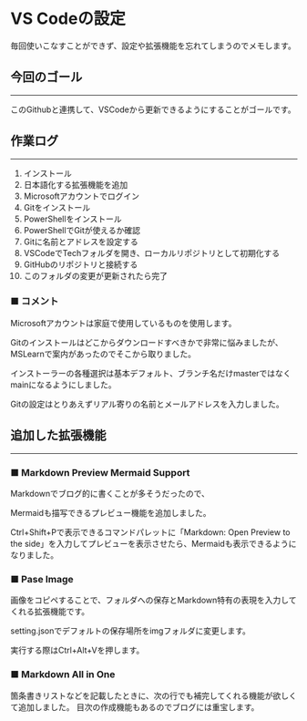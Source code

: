 # VS Codeの設定
毎回使いこなすことができず、設定や拡張機能を忘れてしまうのでメモします。

## 今回のゴール
---
このGithubと連携して、VSCodeから更新できるようにすることがゴールです。

## 作業ログ
---

1. インストール
2. 日本語化する拡張機能を追加
3. Microsoftアカウントでログイン
4. Gitをインストール
5. PowerShellをインストール
6. PowerShellでGitが使えるか確認
7. Gitに名前とアドレスを設定する
8. VSCodeでTechフォルダを開き、ローカルリポジトリとして初期化する
9. GitHubのリポジトリと接続する
10. このフォルダの変更が更新されたら完了

### ■ コメント
Microsoftアカウントは家庭で使用しているものを使用します。

Gitのインストールはどこからダウンロードすべきかで非常に悩みましたが、MSLearnで案内があったのでそこから取りました。

インストーラーの各種選択は基本デフォルト、ブランチ名だけmasterではなくmainになるようにしました。

Gitの設定はとりあえずリアル寄りの名前とメールアドレスを入力しました。


## 追加した拡張機能
---
### ■ Markdown Preview Mermaid Support
Markdownでブログ的に書くことが多そうだったので、

Mermaidも描写できるプレビュー機能を追加しました。

Ctrl+Shift+Pで表示できるコマンドパレットに「Markdown: Open Preview to the side」を入力してプレビューを表示させたら、Mermaidも表示できるようになりました。

### ■ Pase Image
画像をコピペすることで、フォルダへの保存とMarkdown特有の表現を入力してくれる拡張機能です。

setting.jsonでデフォルトの保存場所をimgフォルダに変更します。

実行する際はCtrl+Alt+Vを押します。

### ■ Markdown All in One
箇条書きリストなどを記載したときに、次の行でも補完してくれる機能が欲しくて追加しました。
目次の作成機能もあるのでブログには重宝します。
